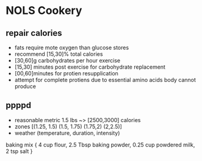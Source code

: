 # NOLS Cookery

## repair calories

- fats require mote oxygen than glucose stores
- recommend [15,30]% total calories
- [30,60]g carbohydrates per hour exercise
- [15,30] minutes post exercise for carbohydrate replacement
- [00,60]minutes for protien resupplication
- attempt for complete protiens due to essential amino acids body cannot produce

## ppppd

- reasonable metric 1.5 lbs ~> [2500,3000] calories
- zones [(1.25, 1.5) (1.5, 1.75) (1.75,2) (2,2.5)]
- weather (temperature, duration, intensity)

baking mix { 4 cup flour, 2.5 Tbsp baking powder, 0.25 cup powdered milk, 2 tsp salt }
